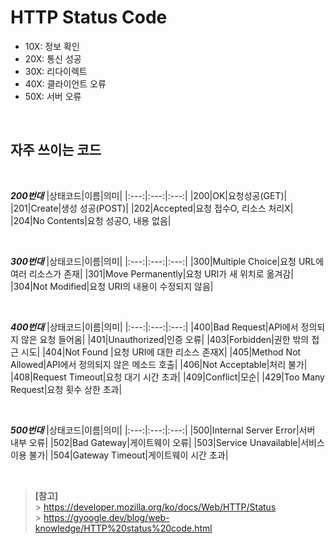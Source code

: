 # HTTP Status Code

- 10X: 정보 확인
- 20X: 통신 성공
- 30X: 리다이렉트
- 40X: 클라이언트 오류
- 50X: 서버 오류

<br>

## **자주 쓰이는 코드**

<br>

**_200번대_**
|상태코드|이름|의미|
|:---:|:---:|:---:|
|200|OK|요청성공(GET)|
|201|Create|생성 성공(POST)|
|202|Accepted|요청 접수O, 리소스 처리X|
|204|No Contents|요청 성공O, 내용 없음|

<br>

**_300번대_**
|상태코드|이름|의미|
|:---:|:---:|:---:|
|300|Multiple Choice|요청 URL에 여러 리소스가 존재|
|301|Move Permanently|요청 URI가 새 위치로 옮겨감|
|304|Not Modified|요청 URI의 내용이 수정되지 않음|

<br>

**_400번대_**
|상태코드|이름|의미|
|:---:|:---:|:---:|
|400|Bad Request|API에서 정의되지 않은 요청 들어옴|
|401|Unauthorized|인증 오류|
|403|Forbidden|권한 밖의 접근 시도|
|404|Not Found |요청 URI에 대한 리소스 존재X|
|405|Method Not Allowed|API에서 정의되지 않은 메소드 호출|
|406|Not Acceptable|처리 불가|
|408|Request Timeout|요청 대기 시간 초과|
|409|Conflict|모순|
|429|Too Many Request|요청 횟수 상한 초과|

<br>

**_500번대_**
|상태코드|이름|의미|
|:---:|:---:|:---:|
|500|Internal Server Error|서버 내부 오류|
|502|Bad Gateway|게이트웨이 오류|
|503|Service Unavailable|서비스 이용 불가|
|504|Gateway Timeout|게이트웨이 시간 초과|

<br>

> **[참고]**<br> > https://developer.mozilla.org/ko/docs/Web/HTTP/Status<br> > https://gyoogle.dev/blog/web-knowledge/HTTP%20status%20code.html

